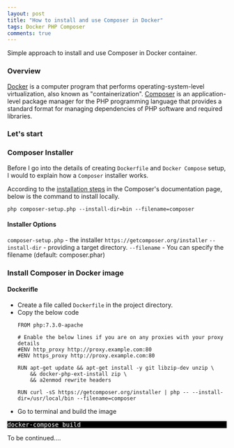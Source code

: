 ```yaml
---
layout: post
title: "How to install and use Composer in Docker"
tags: Docker PHP Composer
comments: true
---
```


Simple approach to install and use Composer in Docker container.
<!-- more -->

### Overview
[Docker](https://www.docker.com) is a computer program that performs operating-system-level virtualization, also known as "containerization".
[Composer](https://getcomposer.org/) is an application-level package manager for the PHP programming language that provides a standard format for managing dependencies of PHP software and required libraries.

### Let's start

### Composer Installer
Before I go into the details of creating `Dockerfile` and `Docker Compose` setup, I would to explain how a `Composer` installer works. 

According to the [installation steps](https://getcomposer.org/doc/00-intro.md#installation-linux-unix-macos) in the Composer's documentation page, below is the command to install locally.

```
php composer-setup.php --install-dir=bin --filename=composer
```

#### Installer Options
`composer-setup.php` - the installer `https://getcomposer.org/installer`
`--install-dir`  - providing a target directory.
`--filename` - You can specify the filename (default: composer.phar)

### Install Composer in Docker image
#### Dockerifle
- Create a file called `Dockerfile` in the project directory.
- Copy the below code
    ```
    FROM php:7.3.0-apache

    # Enable the below lines if you are on any proxies with your proxy details
    #ENV http_proxy http://proxy.example.com:80
    #ENV https_proxy http://proxy.example.com:80
    
    RUN apt-get update && apt-get install -y git libzip-dev unzip \
        && docker-php-ext-install zip \
        && a2enmod rewrite headers
    
    RUN curl -sS https://getcomposer.org/installer | php -- --install-dir=/usr/local/bin --filename=composer
    ```
- Go to terminal and build the image
<pre style="background-color: black; color: white;">
docker-compose build
</pre>

To be continued....

